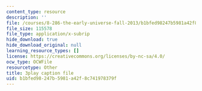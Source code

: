 ```yaml
---
content_type: resource
description: ''
file: /courses/8-286-the-early-universe-fall-2013/b1bfed98247b5981a42f8c741978379f_4OinSH6sAUo.vtt
file_size: 115578
file_type: application/x-subrip
hide_download: true
hide_download_original: null
learning_resource_types: []
license: https://creativecommons.org/licenses/by-nc-sa/4.0/
ocw_type: OCWFile
resourcetype: Other
title: 3play caption file
uid: b1bfed98-247b-5981-a42f-8c741978379f
---
```

